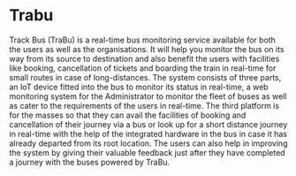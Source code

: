 # Trabu
Track Bus (TraBu) is a real-time bus monitoring service available for both the users as well as the organisations. It will help you monitor the bus on its way from its source to destination and also benefit the users with facilities like booking, cancellation of tickets and boarding the train in real-time for small routes in case of long-distances. 
The system consists of three parts, an IoT device fitted into the bus to monitor its status in real-time, a web monitoring system for the Administrator to monitor the fleet of buses as well as cater to the requirements of the users in real-time. The third platform is for the masses so that they can avail the facilities of booking and cancellation of their journey via a bus or look up for a short distance journey in real-time with the help of the integrated hardware in the bus in case it has already departed from its root location. The users can also help in improving the system by giving their valuable feedback just after they have completed a journey with the buses powered by TraBu.
